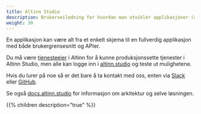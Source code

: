 ```yaml
---
title: Altinn Studio
description: Brukerveiledning for hvordan man utvikler applikasjoner (apps) i Altinn Studio.  
weight: 30
---
```


En applikasjon kan være alt fra et enkelt skjema til en fullverdig applikasjon med både brukergrensesnitt og APIer.

Du må være [tjenesteeier](https://www.altinndigital.no/kom-i-gang/) i Altinn for å kunne produksjonssette tjenester i Altinn Studio,
men alle kan logge inn i [altinn.studio](https://altinn.studio) og teste ut mulighetene.

Hvis du lurer på noe så er det bare å ta kontakt med oss, enten via [Slack](https://altinnstudio.slack.com)
eller [GitHub](https://github.com/Altinn/altinn-studio/issues/new/choose).

Se også [docs.altinn.studio](https://docs.altinn.studio) for informasjon om arkitektur og selve løsningen.

{{% children description="true" %}}
